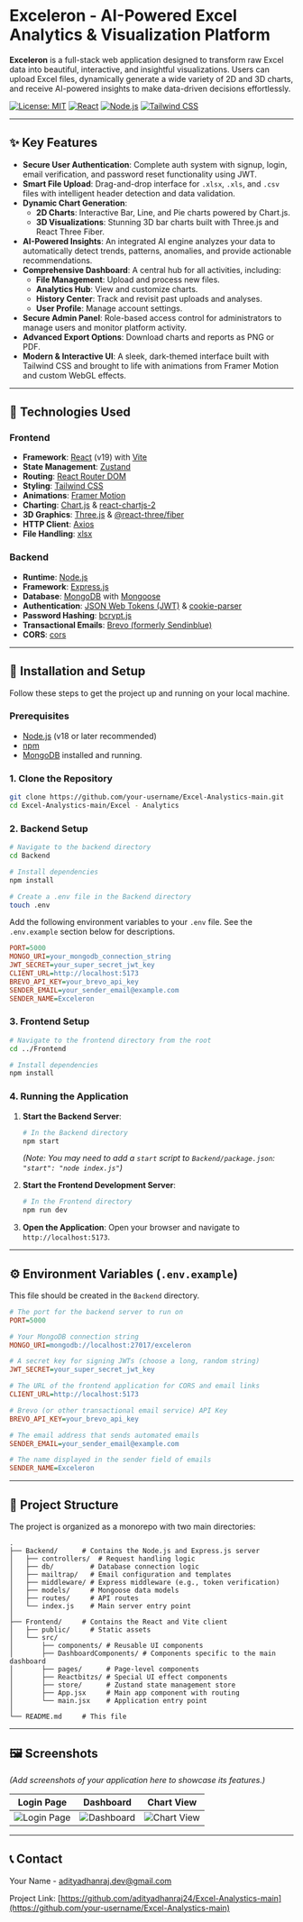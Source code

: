 # Exceleron - AI-Powered Excel Analytics & Visualization Platform


**Exceleron** is a full-stack web application designed to transform raw Excel data into beautiful, interactive, and insightful visualizations. Users can upload Excel files, dynamically generate a wide variety of 2D and 3D charts, and receive AI-powered insights to make data-driven decisions effortlessly.

[![License: MIT](https://img.shields.io/badge/License-MIT-yellow.svg)](https://opensource.org/licenses/MIT)
[![React](https://img.shields.io/badge/React-19-blue?logo=react)](https://reactjs.org/)
[![Node.js](https://img.shields.io/badge/Node.js-20.x-green?logo=node.js)](https://nodejs.org/)
[![Tailwind CSS](https://img.shields.io/badge/Tailwind_CSS-4-38B2AC?logo=tailwind-css)](https://tailwindcss.com/)

---

## ✨ Key Features

- **Secure User Authentication**: Complete auth system with signup, login, email verification, and password reset functionality using JWT.
- **Smart File Upload**: Drag-and-drop interface for `.xlsx`, `.xls`, and `.csv` files with intelligent header detection and data validation.
- **Dynamic Chart Generation**:
    - **2D Charts**: Interactive Bar, Line, and Pie charts powered by Chart.js.
    - **3D Visualizations**: Stunning 3D bar charts built with Three.js and React Three Fiber.
- **AI-Powered Insights**: An integrated AI engine analyzes your data to automatically detect trends, patterns, anomalies, and provide actionable recommendations.
- **Comprehensive Dashboard**: A central hub for all activities, including:
    - **File Management**: Upload and process new files.
    - **Analytics Hub**: View and customize charts.
    - **History Center**: Track and revisit past uploads and analyses.
    - **User Profile**: Manage account settings.
- **Secure Admin Panel**: Role-based access control for administrators to manage users and monitor platform activity.
- **Advanced Export Options**: Download charts and reports as PNG or PDF.
- **Modern & Interactive UI**: A sleek, dark-themed interface built with Tailwind CSS and brought to life with animations from Framer Motion and custom WebGL effects.

---

## 🚀 Technologies Used

### Frontend

- **Framework**: [React](https://reactjs.org/) (v19) with [Vite](https://vitejs.dev/)
- **State Management**: [Zustand](https://github.com/pmndrs/zustand)
- **Routing**: [React Router DOM](https://reactrouter.com/)
- **Styling**: [Tailwind CSS](https://tailwindcss.com/)
- **Animations**: [Framer Motion](https://www.framer.com/motion/)
- **Charting**: [Chart.js](https://www.chartjs.org/) & [react-chartjs-2](https://react-chartjs-2.js.org/)
- **3D Graphics**: [Three.js](https://threejs.org/) & [@react-three/fiber](https://docs.pmnd.rs/react-three-fiber/getting-started/introduction)
- **HTTP Client**: [Axios](https://axios-http.com/)
- **File Handling**: [xlsx](https://github.com/SheetJS/sheetjs)

### Backend

- **Runtime**: [Node.js](https://nodejs.org/)
- **Framework**: [Express.js](https://expressjs.com/)
- **Database**: [MongoDB](https://www.mongodb.com/) with [Mongoose](https://mongoosejs.com/)
- **Authentication**: [JSON Web Tokens (JWT)](https://jwt.io/) & [cookie-parser](https://github.com/expressjs/cookie-parser)
- **Password Hashing**: [bcrypt.js](https://github.com/dcodeIO/bcrypt.js)
- **Transactional Emails**: [Brevo (formerly Sendinblue)](https://www.brevo.com/)
- **CORS**: [cors](https://github.com/expressjs/cors)

---

## 🔧 Installation and Setup

Follow these steps to get the project up and running on your local machine.

### Prerequisites

- [Node.js](https://nodejs.org/en/download/) (v18 or later recommended)
- [npm](https://www.npmjs.com/get-npm)
- [MongoDB](https://www.mongodb.com/try/download/community) installed and running.

### 1. Clone the Repository

```bash
git clone https://github.com/your-username/Excel-Analystics-main.git
cd Excel-Analystics-main/Excel - Analytics
```

### 2. Backend Setup

```bash
# Navigate to the backend directory
cd Backend

# Install dependencies
npm install

# Create a .env file in the Backend directory
touch .env
```

Add the following environment variables to your `.env` file. See the `.env.example` section below for descriptions.

```ini
PORT=5000
MONGO_URI=your_mongodb_connection_string
JWT_SECRET=your_super_secret_jwt_key
CLIENT_URL=http://localhost:5173
BREVO_API_KEY=your_brevo_api_key
SENDER_EMAIL=your_sender_email@example.com
SENDER_NAME=Exceleron
```

### 3. Frontend Setup

```bash
# Navigate to the frontend directory from the root
cd ../Frontend

# Install dependencies
npm install
```

### 4. Running the Application

1.  **Start the Backend Server**:
    ```bash
    # In the Backend directory
    npm start
    ```
    *(Note: You may need to add a `start` script to `Backend/package.json`: `"start": "node index.js"`)*

2.  **Start the Frontend Development Server**:
    ```bash
    # In the Frontend directory
    npm run dev
    ```

3.  **Open the Application**:
    Open your browser and navigate to `http://localhost:5173`.

---

## ⚙️ Environment Variables (`.env.example`)

This file should be created in the `Backend` directory.

```ini
# The port for the backend server to run on
PORT=5000

# Your MongoDB connection string
MONGO_URI=mongodb://localhost:27017/exceleron

# A secret key for signing JWTs (choose a long, random string)
JWT_SECRET=your_super_secret_jwt_key

# The URL of the frontend application for CORS and email links
CLIENT_URL=http://localhost:5173

# Brevo (or other transactional email service) API Key
BREVO_API_KEY=your_brevo_api_key

# The email address that sends automated emails
SENDER_EMAIL=your_sender_email@example.com

# The name displayed in the sender field of emails
SENDER_NAME=Exceleron
```

---

## 📂 Project Structure

The project is organized as a monorepo with two main directories:

```
.
├── Backend/      # Contains the Node.js and Express.js server
│   ├── controllers/  # Request handling logic
│   ├── db/         # Database connection logic
│   ├── mailtrap/   # Email configuration and templates
│   ├── middleware/ # Express middleware (e.g., token verification)
│   ├── models/     # Mongoose data models
│   ├── routes/     # API routes
│   └── index.js    # Main server entry point
│
├── Frontend/     # Contains the React and Vite client
│   ├── public/     # Static assets
│   └── src/
│       ├── components/ # Reusable UI components
│       ├── DashboardComponents/ # Components specific to the main dashboard
│       ├── pages/      # Page-level components
│       ├── Reactbitzs/ # Special UI effect components
│       ├── store/      # Zustand state management store
│       ├── App.jsx     # Main app component with routing
│       └── main.jsx    # Application entry point
│
└── README.md     # This file
```

---

## 🖼️ Screenshots

*(Add screenshots of your application here to showcase its features.)*

| Login Page | Dashboard | Chart View |
| :---: | :---: | :---: |
| ![Login Page](https://via.placeholder.com/400x300.png?text=Login+Page) | ![Dashboard](https://via.placeholder.com/400x300.png?text=Dashboard) | ![Chart View](https://via.placeholder.com/400x300.png?text=Chart+View) |

---

## 📞 Contact

Your Name - [adityadhanraj.dev@gmail.com](mailto:youremail@example.com)

Project Link: [https://github.com/adityadhanraj24/Excel-Analystics-main](https://github.com/your-username/Excel-Analystics-main)
